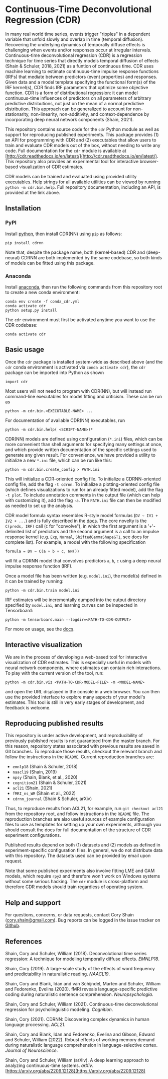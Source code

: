 # Continuous-Time Deconvolutional Regression (CDR)

In many real world time series, events trigger "ripples" in a dependent variable that unfold slowly and overlap in time (temporal diffusion).
Recovering the underlying dynamics of temporally diffuse effects is challenging when events and/or responses occur at irregular intervals.
Continuous-time deconvolutional regression (CDR) is a regression technique for time series that directly models temporal diffusion of effects (Shain & Schuler, 2018, 2021) as a funtion of continuous time.
CDR uses machine learning to estimate continuous-time impulse response functions (IRFs) that mediate between predictors (event properties) and responses.
Given data and a model template specifying the functional form(s) of the IRF kernel(s), CDR finds IRF parameters that optimize some objective function.
CDR is a form of distributional regression: it can model continuous-time influences of predictors on all parameters of arbitrary predictive distributions, not just on the mean of a normal predictive distribution.
This approach can be generalized to account for non-stationarity, non-linearity, non-additivity, and context-dependence by incorporating deep neural network components (Shain, 2021).

This repository contains source code for the `cdr` Python module as well as support for reproducing published experiments.
This package provides (1) an API for programming with CDR and (2) executables that allow users to train and evaluate CDR models out of the box, without needing to write any code.
Full documentation for the `cdr` module is available at [http://cdr.readthedocs.io/en/latest/](http://cdr.readthedocs.io/en/latest/).
This repository also provides an experimental tool for interactive browser-based visualization of CDR estimates.

CDR models can be trained and evaluated using provided utility executables.
Help strings for all available utilities can be viewed by running `python -m cdr.bin.help`.
Full repository documentation, including an API, is provided at the link above.


## Installation

### PyPI

Install [python](https://www.python.org/), then install CDR(NN) using ``pip`` as follows:

    pip install cdrnn

Note that, despite the package name, both (kernel-based) CDR and (deep-neural) CDRNN are both implemented by the same codebase, so both kinds of models can be fitted using this package.

### Anaconda

Install [anaconda](https://www.anaconda.com/), then run the following commands from this repository root to create a new conda environment:

    conda env create -f conda_cdr.yml
    conda activate cdr
    python setup.py install
    
The `cdr` environment must first be activated anytime you want to use the CDR codebase:

    conda activate cdr


## Basic usage

Once the `cdr` package is installed system-wide as described above (and the `cdr` conda environment is activated via `conda activate cdr`), the `cdr` package can be imported into Python as shown

    import cdr
    
Most users will not need to program with CDR(NN), but will instead run command-line executables for model fitting and criticism.
These can be run as

    python -m cdr.bin.<EXECUTABLE-NAME> ...
    
For documentation of available CDR(NN) executables, run

    python -m cdr.bin.help( <SCRIPT-NAME>)*

CDR(NN) models are defined using configuration (`*.ini`) files, which can be more convenient than shell arguments for specifying many settings at once, and which provide written documentation of the specific settings used to generate any given result.
For convenience, we have provided a utility to initialize a new `*.ini` file, which can be run like this:

    python -m cdr.bin.create_config > PATH.ini
    
This will initialize a CDR-oriented config file.
To initialize a CDRNN-oriented config file, add the flag `-t cdrnn`.
To initialize a plotting-oriented config file (which defines visualizations to run for an already fitted model), add the flag `-t plot`.
To include annotation comments in the output file (which can help with customizing it), add the flag `-a`.
The `PATH.ini` file can then be modified as needed to set up the analysis.

CDR model formula syntax resembles R-style model formulas (`DV ~ IV1 + IV2 + ...`) and is fully described in the [docs](http://cdr.readthedocs.io/en/latest/).
The core novelty is the `C(preds, IRF)` call (`C` for "convolve"), in which the first argument is a '+'-delimited list of predictors and the second argument is a call to an impulse response kernel (e.g. `Exp`, `Normal`, `ShiftedGammaShapeGT1`, see docs for complete list).
For example, a model with the following specification

    formula = DV ~ C(a + b + c, NN())
    
will fit a CDRNN model that convolves predictors `a`, `b`, `c` using a deep neural impulse response function (IRF).

Once a model file has been written (e.g. `model.ini`), the model(s) defined in it can be trained by running:

    python -m cdr.bin.train model.ini
    
IRF estimates will be incrementally dumped into the output directory specified by `model.ini`,
and learning curves can be inspected in Tensorboard:

    python -m tensorboard.main --logdir=<PATH-TO-CDR-OUTPUT>

For more on usage, see the [docs](http://cdr.readthedocs.io/en/latest/).


## Interactive visualization

We are in the process of developing a web-based tool for interactive visualization of CDR estimates.
This is especially useful in models with neural network components, where estimates can contain rich interactions.
To play with the current version of the tool, run:

    python -m cdr.bin.viz <PATH-TO-CDR-MODEL-FILE> -m <MODEL-NAME>
    
and open the URL displayed in the console in a web browser.
You can then use the provided interface to explore many aspects of your model's estimates.
This tool is still in very early stages of development, and feedback is welcome.


## Reproducing published results

This repository is under active development, and reproducibility of previously published results is not guaranteed from the master branch.
For this reason, repository states associated with previous results are saved in Git branches.
To reproduce those results, checkout the relevant branch and follow the instructions in the `README`.
Current reproduction branches are:

 - `emnlp18` (Shain & Schuler, 2018)
 - `naacl19` (Shain, 2019)
 - `npsy` (Shain, Blank, et al., 2020)
 - `cognition21` (Shain & Schuler, 2021)
 - `acl21` (Shain, 2021)
 - `fMRI_ns_WM` (Shain et al., 2022)
 - `cdrnn_journal` (Shain & Schuler, arXiv)

Thus, to reproduce results from ACL21, for example, run `git checkout acl21` from the repository root, and follow instructions in the `README` file.
The reproduction branches are also useful sources of example configuration files to use as templates for setting up your own experiments, although you should consult the docs for full documentation of the structure of CDR experiment configurations.

Published results depend on both (1) datasets and (2) models as defined in experiment-specific configuration files.
In general, we do not distribute data with this repository.
The datasets used can be provided by email upon request.

Note that some published experiments also involve fitting LME and GAM models, which require `rpy2` and therefore won't work on Windows systems without some serious hacking.
The `cdr` module is cross-platform and therefore CDR models should train regardless of operating system.


## Help and support

For questions, concerns, or data requests, contact Cory Shain ([cory.shain@gmail.com](cory.shain@gmail.com)).
Bug reports can be logged in the issue tracker on [Github](https://github.com/coryshain/cdr).


## References
Shain, Cory and Schuler, William (2018). Deconvolutional time series regression: A technique for modeling temporally diffuse effects. _EMNLP18_.

Shain, Cory (2019). A large-scale study of the effects of word frequency and predictability in naturalistic reading. _NAACL19_.

Shain, Cory and Blank, Idan and van Schijndel, Marten and Schuler, William and Fedorenko, Evelina (2020). fMRI reveals language-specific predictive coding during naturalistic sentence comprehension. _Neuropsychologia_.

Shain, Cory and Schuler, William (2021). Continuous-time deconvolutional regression for psycholinguistic modeling. _Cognition_.

Shain, Cory (2021). CDRNN: Discovering complex dynamics in human language processing. _ACL21_.

Shain, Cory and Blank, Idan and Fedorenko, Evelina and Gibson, Edward and Schuler, William (2022). Robust effects of working memory demand during naturalistic language comprehension in language-selective cortex. _Journal of Neuroscience_.

Shain, Cory and Schuler, William (arXiv). A deep learning approach to analyzing continuous-time systems. _arXiv_. [https://arxiv.org/abs/2209.12128](https://arxiv.org/abs/2209.12128)
